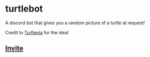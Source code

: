 # turtlebot
A discord bot that gives you a random picture of a turtle at request!

Credit to [Turtlepla](https://discordapp.com/users/418230724361977856) for the idea!


[Invite](https://discord.com/api/oauth2/authorize?client_id=481430759349944330&permissions=8&scope=bot%20applications.commands)
-
